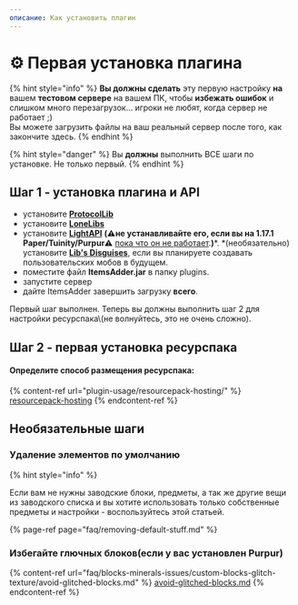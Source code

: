 ```yaml
---
описание: Как установить плагин
---
```


# ⚙ Первая установка плагина

{% hint style="info" %}
**Вы должны сделать** эту первую настройку **на** вашем **тестовом сервере** на вашем ПК, чтобы **избежать ошибок** и слишком много перезагрузок... игроки не любят, когда сервер не работает ;\)  
Вы можете загрузить файлы на ваш реальный сервер после того, как закончите здесь.
{% endhint %}

{% hint style="danger" %}
Вы **должны** выполнить ВСЕ шаги по установке. Не только первый.
{% endhint %}

## Шаг 1 - установка плагина и API

* установите [**ProtocolLib**](https://www.spigotmc.org/resources/protocollib.1997/)
* установите [**LoneLibs**](https://www.spigotmc.org/resources/lonelibs.75974/)
* установите [**LightAPI**](https://www.spigotmc.org/resources/lightapi-fork.48247/) **\(**⚠️**не устанавливайте его, если вы на 1.17.1 Paper/Tuinity/Purpur**⚠️ [пока что он не работает](https://www.spigotmc.org/threads/lightapi-fork.278321/page-10#post-4237787).**\)***.
  *\(необязательно\) установите [**Lib's Disguises**](https://www.spigotmc.org/resources/libs-disguises-free.81/), если вы планируете создавать пользовательских мобов в будущем.
* поместите файл **ItemsAdder.jar** в папку plugins.
* запустите сервер
* дайте ItemsAdder завершить загрузку **всего**.

Первый шаг выполнен. Теперь вы должны выполнить шаг 2 для настройки ресурспака\\(не волнуйтесь, это не очень сложно\).

## Шаг 2 - первая установка ресурспака

#### Определите способ размещения ресурспака:

{% content-ref url="plugin-usage/resourcepack-hosting/" %}
[resourcepack-hosting](plugin-usage/resourcepack-hosting/)
{% endcontent-ref %}

## Необязательные шаги

### Удаление элементов по умолчанию

{% hint style="info" %}

Если вам не нужны заводские блоки, предметы, а так же другие вещи из заводского списка и вы хотите использовать только собственные предметы и настройки - воспользуйтесь этой статьей.

{% page-ref page="faq/removing-default-stuff.md" %}

### Избегайте глючных блоков\(если у вас установлен Purpur\)

{% content-ref url="faq/blocks-minerals-issues/custom-blocks-glitch-texture/avoid-glitched-blocks.md" %}
[avoid-glitched-blocks.md](faq/blocks-minerals-issues/custom-blocks-glitch-texture/avoid-glitched-blocks.md)
{% endcontent-ref %}
